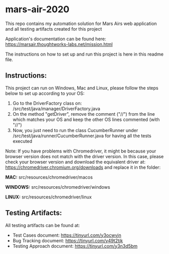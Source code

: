 # mars-air-2020
This repo contains my automation solution for Mars Airs web application and all testing artifacts created for this
project

Application's documentation can be found here: https://marsair.thoughtworks-labs.net/mission.html
 
The instructions on how to set up and run this project is here in this readme file.

## **Instructions:**
This project can run on Windows, Mac and Linux, please follow the steps below to set up according to your OS:

1. Go to the DriverFactory class on: /src/test/java/manager/DriverFactory.java
2. On the method "getDriver", remove the comment ("//") from the line which matches your OS and keep the other OS lines
commented (with "//")
3. Now, you just need to run the class CucumberRunner under /src/test/java/runner/CucumberRunner.java for having all the tests executed

Note: If you have problems with Chromedriver, it might be because your browser version does not match with the driver version.
In this case, please check your browser version and download the equivalent driver at: https://chromedriver.chromium.org/downloads
and replace it in the folder:

**MAC:** src/resources/chromedriver/macos

**WINDOWS:** src/resources/chromedriver/windows

**LINUX:** src/resources/chromedriver/linux

## **Testing Artifacts:**
All testing artifacts can be found at:

- Test Cases document: https://tinyurl.com/y3ocwvjn
- Bug Tracking document: https://tinyurl.com/y49t2tjk
- Testing Approach document: https://tinyurl.com/y3n3d5bm